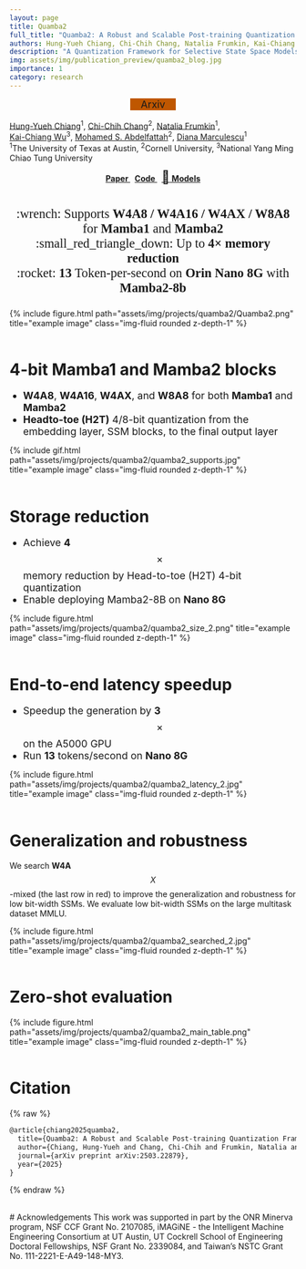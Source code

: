 ```yaml
---
layout: page
title: Quamba2
full_title: "Quamba2: A Robust and Scalable Post-training Quantization Framework for Selective State Space Models"
authors: Hung-Yueh Chiang, Chi-Chih Chang, Natalia Frumkin, Kai-Chiang Wu, Mohamed S. Abdelfattah, Diana Marculescu
description: "A Quantization Framework for Selective State Space Models"
img: assets/img/publication_preview/quamba2_blog.jpg
importance: 1
category: research
---
```


<style>  
li {  
    font-size: 1.1rem; /* Adjust as needed */  
}  
</style>  

<link rel="stylesheet" href="https://cdnjs.cloudflare.com/ajax/libs/font-awesome/4.7.0/css/font-awesome.min.css">

<div style="text-align: center; padding-bottom: 1rem;">
<!-- <abbr class="badge" style="background-color:#00369f; margin-left:0.1rem; margin-right:0.1rem; font-size:1.1rem;">ICLR 2025</abbr> -->
<abbr class="badge" style="background-color:#BF5700; margin-left:0.1rem; margin-right:0.1rem; font-size:1.1rem; width:80px; display:inline-block; text-align:center;">Arxiv</abbr>
</div>

<div class="authors"> 
    <a href="https://hychiang.info">Hung-Yueh Chiang</a><sup>1</sup>,
    <a href="https://ccchang.info/">Chi-Chih Chang</a><sup>2</sup>, 
    <a href="https://www.nfrumkin.com/">Natalia Frumkin</a><sup>1</sup>,
    <br>
    <a href="https://people.cs.nycu.edu.tw/~kcw/">Kai-Chiang Wu</a><sup>3</sup>,
    <a href="https://www.mohsaied.com/">Mohamed S. Abdelfattah</a><sup>2</sup>,
    <a href="https://users.ece.utexas.edu/~dianam/">Diana Marculescu</a><sup>1</sup>
</div>
<div class="authors">
    <sup>1</sup>The University of Texas at Austin,
    <sup>2</sup>Cornell University,
    <sup>3</sup>National Yang Ming Chiao Tung University
</div>
<div style="text-align: center; margin-top:12px;">
    <a href="https://arxiv.org/abs/2503.22879"><i class="fa fa-file-pdf-o" style="font-size:24px;color"></i><b> Paper </b></a> &nbsp;
    <a href="https://github.com/enyac-group/Quamba"><i class="fa fa-github" style="font-size:24px;color"></i><b> Code </b></a> &nbsp;
    <a href="https://huggingface.co/ut-enyac"><span style="font-size: 22px;">&#129303;</span><b> Models </b></a>
</div>


<br>
<div style="text-align: center;">
    <p style="font-family: Comic Neue; font-size: 1.4rem;">
    :wrench: Supports <b>W4A8 / W4A16 / W4AX / W8A8</b> for <b>Mamba1</b> and <b>Mamba2</b> <br>
    :small_red_triangle_down: Up to <b>4<span>&#215;</span> memory reduction</b> <br>
    :rocket: <b>13</b> Token-per-second on <b>Orin Nano 8G</b> with <b>Mamba2-8b</b>
    </p>
</div>
<div class="row mt-3">
    <div class="col-sm-12 mt-3 mt-md-0 offset-0">
        {% include figure.html path="assets/img/projects/quamba2/Quamba2.png" title="example image" class="img-fluid rounded z-depth-1" %}
    </div>
</div>
<br>

# 4-bit Mamba1 and Mamba2 blocks
- **W4A8**, **W4A16**, **W4AX**, and **W8A8** for both **Mamba1** and **Mamba2**
- **Headto-toe (H2T)** 4/8-bit quantization from the embedding layer, SSM blocks, to the final output layer
<div class="row">
    <div class="col-sm mt-3 mt-md-0">
        {% include gif.html path="assets/img/projects/quamba2/quamba2_supports.jpg" title="example image" class="img-fluid rounded z-depth-1" %}
    </div>
</div>
<br>

# Storage reduction
- Achieve **4** $$\times$$ memory reduction by Head-to-toe (H2T) 4-bit quantization
- Enable deploying Mamba2-8B on **Nano 8G**
<div class="row mt-3">
    <div class="col-sm-10 mt-3 mt-md-0 offset-1">
        {% include figure.html path="assets/img/projects/quamba2/quamba2_size_2.png" title="example image" class="img-fluid rounded z-depth-1" %}
    </div>
</div>
<br>

# End-to-end latency speedup
- Speedup the generation by **3** $$\times$$ on the A5000 GPU
- Run **13** tokens/second on **Nano 8G**
<div class="row mt-4">
    <div class="col-sm mt-3 mt-md-0 offset-0">
        {% include figure.html path="assets/img/projects/quamba2/quamba2_latency_2.jpg" title="example image" class="img-fluid rounded z-depth-1" %}
    </div>
</div>
<br>

# Generalization and robustness
We search **W4A**$$X$$-mixed (the last row in red) to improve the generalization and robustness for low bit-width SSMs. We evaluate low bit-width SSMs on the large multitask dataset MMLU.
<div class="row mt-4">
    <div class="col-sm mt-3 mt-md-0 offset-0">
        {% include figure.html path="assets/img/projects/quamba2/quamba2_searched_2.jpg" title="example image" class="img-fluid rounded z-depth-1" %}
    </div>
</div>
<br>


# Zero-shot evaluation
<div class="row mt-4">
    <div class="col-sm-10 mt-4 mt-md-0 offset-1">
        {% include figure.html path="assets/img/projects/quamba2/quamba2_main_table.png" title="example image" class="img-fluid rounded z-depth-1" %}
    </div>
</div>
<br>




# Citation
{% raw %}
```latex
@article{chiang2025quamba2,
  title={Quamba2: A Robust and Scalable Post-training Quantization Framework for Selective State Space Models},
  author={Chiang, Hung-Yueh and Chang, Chi-Chih and Frumkin, Natalia and Wu, Kai-Chiang, Abdelfattah, Mohamed S.  and Marculescu, Diana},
  journal={arXiv preprint arXiv:2503.22879},
  year={2025}
}
```
{% endraw %}

<br>
# Acknowledgements
This work was supported in part by the ONR Minerva program, NSF CCF Grant No. 2107085, iMAGiNE - the Intelligent Machine Engineering Consortium at UT Austin, UT Cockrell School of Engineering Doctoral Fellowships, NSF Grant No. 2339084, and Taiwan’s NSTC Grant No. 111-2221-E-A49-148-MY3.